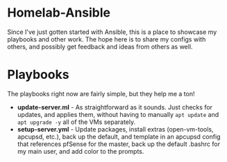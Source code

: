 # Homelab-Ansible
Since I've just gotten started with Ansible, this is a place to showcase my playbooks and other work. The hope here is to share my configs with others, and possibly get feedback and ideas from others as well.

# Playbooks
The playbooks right now are fairly simple, but they help me a ton!

* **update-server.ml** - As straightforward as it sounds. Just checks for updates, and applies them, without having to manually `apt update` and `apt upgrade -y` all of the VMs separately.
* **setup-server.yml** - Update packages, install extras (open-vm-tools, apcupsd, etc.), back up the default, and template in an apcupsd config that references pfSense for the master, back up the default .bashrc for my main user, and add color to the prompts.